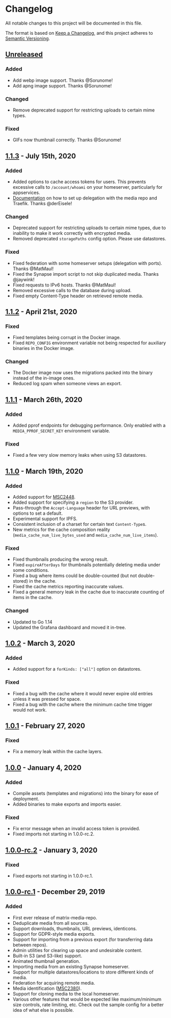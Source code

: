 # Changelog

All notable changes to this project will be documented in this file.

The format is based on [Keep a Changelog](https://keepachangelog.com/en/1.0.0/), and this project adheres to 
[Semantic Versioning](https://semver.org/spec/v2.0.0.html).

## [Unreleased]

### Added

* Add webp image support. Thanks @Sorunome!
* Add apng image support. Thanks @Sorunome!

### Changed

* Remove deprecated support for restricting uploads to certain mime types.

### Fixed

* GIFs now thumbnail correctly. Thanks @Sorunome!

## [1.1.3] - July 15th, 2020

### Added

* Added options to cache access tokens for users. This prevents excessive calls to `/account/whoami` on your homeserver, particularly for appservices.
* [Documentation](https://github.com/turt2live/matrix-media-repo/blob/master/docs/contrib/delegation.md) on how to set up delegation with the media repo and Traefik. Thanks @derEisele!

### Changed

* Deprecated support for restricting uploads to certain mime types, due to inability to make it work correctly with encrypted media.
* Removed deprecated `storagePaths` config option. Please use datastores.

### Fixed

* Fixed federation with some homeserver setups (delegation with ports). Thanks @MatMaul!
* Fixed the Synapse import script to not skip duplicated media. Thanks @jaywink!
* Fixed requests to IPv6 hosts. Thanks @MatMaul!
* Removed excessive calls to the database during upload.
* Fixed empty Content-Type header on retrieved remote media.

## [1.1.2] - April 21st, 2020

### Fixed

* Fixed templates being corrupt in the Docker image.
* Fixed `REPO_CONFIG` environment variable not being respected for auxiliary binaries in the Docker image.

### Changed

* The Docker image now uses the migrations packed into the binary instead of the in-image ones.
* Reduced log spam when someone views an export.

## [1.1.1] - March 26th, 2020

### Added

* Added pprof endpoints for debugging performance. Only enabled with a `MEDIA_PPROF_SECRET_KEY` environment variable.

### Fixed

* Fixed a few very slow memory leaks when using S3 datastores.

## [1.1.0] - March 19th, 2020

### Added

* Added support for [MSC2448](https://github.com/matrix-org/matrix-doc/pull/2448).
* Added support for specifying a `region` to the S3 provider.
* Pass-through the `Accept-Language` header for URL previews, with options to set a default.
* Experimental support for IPFS.
* Consistent inclusion of a charset for certain text `Content-Type`s.
* New metrics for the cache composition reality (`media_cache_num_live_bytes_used` and `media_cache_num_live_items`).

### Fixed

* Fixed thumbnails producing the wrong result.
* Fixed `expireAfterDays` for thumbnails potentially deleting media under some conditions.
* Fixed a bug where items could be double-counted (but not double-stored) in the cache.
* Fixed the cache metrics reporting inaccurate values.
* Fixed a general memory leak in the cache due to inaccurate counting of items in the cache.

### Changed

* Updated to Go 1.14
* Updated the Grafana dashboard and moved it in-tree.

## [1.0.2] - March 3, 2020

### Added

* Added support for a `forKinds: ["all"]` option on datastores.

### Fixed

* Fixed a bug with the cache where it would never expire old entries unless it was pressed for space.
* Fixed a bug with the cache where the minimum cache time trigger would not work.

## [1.0.1] - February 27, 2020

### Fixed

* Fix a memory leak within the cache layers.

## [1.0.0] - January 4, 2020

### Added

* Compile assets (templates and migrations) into the binary for ease of deployment.
* Added binaries to make exports and imports easier.

### Fixed

* Fix error message when an invalid access token is provided.
* Fixed imports not starting in 1.0.0-rc.2.

## [1.0.0-rc.2] - January 3, 2020

### Fixed

* Fixed exports not starting in 1.0.0-rc.1.

## [1.0.0-rc.1] - December 29, 2019

### Added

* First ever release of matrix-media-repo.
* Deduplicate media from all sources.
* Support downloads, thumbnails, URL previews, identicons.
* Support for GDPR-style media exports.
* Support for importing from a previous export (for transferring data between repos).
* Admin utilities for clearing up space and undesirable content.
* Built-in S3 (and S3-like) support.
* Animated thumbnail generation.
* Importing media from an existing Synapse homeserver.
* Support for multiple datastores/locations to store different kinds of media.
* Federation for acquiring remote media.
* Media identification ([MSC2380](https://github.com/matrix-org/matrix-doc/pull/2380)).
* Support for cloning media to the local homeserver.
* Various other features that would be expected like maximum/minimum size controls, rate limiting, etc. Check out the
  sample config for a better idea of what else is possible.

[unreleased]: https://github.com/turt2live/matrix-media-repo/compare/v1.1.3...HEAD
[1.1.3]: https://github.com/turt2live/matrix-media-repo/compare/v1.1.2...v1.1.3
[1.1.2]: https://github.com/turt2live/matrix-media-repo/compare/v1.1.1...v1.1.2
[1.1.1]: https://github.com/turt2live/matrix-media-repo/compare/v1.1.0...v1.1.1
[1.1.0]: https://github.com/turt2live/matrix-media-repo/compare/v1.0.2...v1.1.0
[1.0.2]: https://github.com/turt2live/matrix-media-repo/compare/v1.0.1...v1.0.2
[1.0.1]: https://github.com/turt2live/matrix-media-repo/compare/v1.0.0...v1.0.1
[1.0.0]: https://github.com/turt2live/matrix-media-repo/compare/v1.0.0-rc.2...v1.0.0
[1.0.0-rc.2]: https://github.com/turt2live/matrix-media-repo/compare/v1.0.0-rc.1...v1.0.0-rc.2
[1.0.0-rc.1]: https://github.com/turt2live/matrix-media-repo/releases/tag/v1.0.0-rc.1
